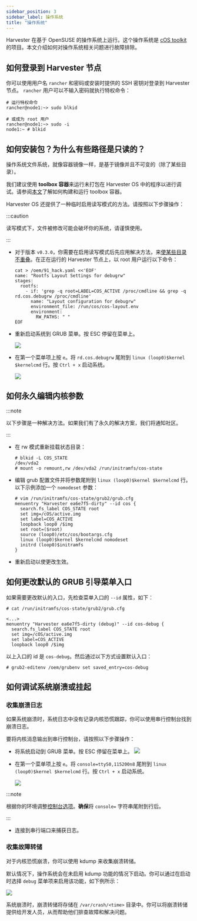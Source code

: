```yaml
---
sidebar_position: 3
sidebar_label: 操作系统
title: "操作系统"
---
```


Harvester 在基于 OpenSUSE 的操作系统上运行。这个操作系统是 [cOS toolkit](https://github.com/rancher-sandbox/cOS-toolkit) 的项目。本文介绍如何对操作系统相关问题进行故障排除。

## 如何登录到 Harvester 节点

你可以使用用户名 `rancher` 和密码或安装时提供的 SSH 密钥对登录到 Harvester 节点。
`rancher` 用户可以不输入密码就执行特权命令：

```
# 运行特权命令
rancher@node1:~> sudo blkid

# 或成为 root 用户
rancher@node1:~> sudo -i
node1:~ # blkid
```
## 如何安装包？为什么有些路径是只读的？

操作系统文件系统，就像容器镜像一样，是基于镜像并且不可变的（除了某些目录）。

我们建议使用 **toolbox 容器**来运行未打包在 Harvester OS 中的程序以进行调试。请参阅[本文](https://harvesterhci.io/kb/package_your_own_toolbox_image/)了解如何构建和运行 toolbox 容器。

Harvester OS 还提供了一种临时启用读写模式的方法。请按照以下步骤操作：

:::caution

读写模式下，文件被修改可能会破坏你的系统，请谨慎使用。

:::

- 对于版本 `v0.3.0`，你需要在启用读写模式后先应用解决方法，来[使某些目录不重叠](https://github.com/harvester/harvester/issues/1388)。在正在运行的 Harvester 节点上，以 root 用户运行以下命令：

   ```
   cat > /oem/91_hack.yaml <<'EOF'
   name: "Rootfs Layout Settings for debugrw"
   stages:
     rootfs:
       - if: 'grep -q root=LABEL=COS_ACTIVE /proc/cmdline && grep -q rd.cos.debugrw /proc/cmdline'
         name: "Layout configuration for debugrw"
         environment_file: /run/cos/cos-layout.env
         environment:
           RW_PATHS: " "
   EOF
   ```

- 重新启动系统到 GRUB 菜单。按 ESC 停留在菜单上。

   ![](/img/v1.1/troubleshooting/os-stop-on-first-menuentry.png)

- 在第一个菜单项上按 `e`。将 `rd.cos.debugrw` 尾附到 `linux (loop0)$kernel $kernelcmd` 行。按 `Ctrl + x` 启动系统。

   ![](/img/v1.1/troubleshooting/os-edit-first-menuentry-add-debugrw.png)

## 如何永久编辑内核参数

:::note

以下步骤是一种解决方法。如果我们有了永久的解决方案，我们将通知社区。

:::

- 在 rw 模式重新挂载状态目录：
   ```
   # blkid -L COS_STATE
   /dev/vda2
   # mount -o remount,rw /dev/vda2 /run/initramfs/cos-state
   ```
- 编辑 grub 配置文件并将参数尾附到 `linux (loop0)$kernel $kernelcmd` 行。以下示例添加一个 `nomodeset` 参数：
   ```
   # vim /run/initramfs/cos-state/grub2/grub.cfg
   menuentry "Harvester ea6e7f5-dirty" --id cos {
     search.fs_label COS_STATE root
     set img=/cOS/active.img
     set label=COS_ACTIVE
     loopback loop0 /$img
     set root=($root)
     source (loop0)/etc/cos/bootargs.cfg
     linux (loop0)$kernel $kernelcmd nomodeset
     initrd (loop0)$initramfs
   }
   ```
- 重新启动以使更改生效。
## 如何更改默认的 GRUB 引导菜单入口

如果需要更改默认的入口，先检查菜单入口的 `--id` 属性，如下：

```
# cat /run/initramfs/cos-state/grub2/grub.cfg

<...>
menuentry "Harvester ea6e7f5-dirty (debug)" --id cos-debug {
  search.fs_label COS_STATE root
  set img=/cOS/active.img
  set label=COS_ACTIVE
  loopback loop0 /$img
```

以上入口的 id 是 `cos-debug`。然后通过以下方式设置默认入口：

```
# grub2-editenv /oem/grubenv set saved_entry=cos-debug
```
## 如何调试系统崩溃或挂起

### 收集崩溃日志

如果系统崩溃时，系统日志中没有记录内核恐慌跟踪，你可以使用串行控制台找到崩溃日志。

要将内核消息输出到串行控制台，请按照以下步骤操作：

- 将系统启动到 GRUB 菜单。按 ESC 停留在菜单上。
   ![](/img/v1.1/troubleshooting/os-stop-on-first-menuentry.png)
- 在第一个菜单项上按 `e`。将 `console=ttyS0,115200n8` 尾附到 `linux (loop0)$kernel $kernelcmd` 行。按 `Ctrl + x` 启动系统。

   ![](/img/v1.1/troubleshooting/os-edit-first-menuentry-add-console.png)

:::note

根据你的环境调整[控制台选项](https://www.kernel.org/doc/html/latest/admin-guide/serial-console.html)。**确保**将 `console=` 字符串尾附到行后。

:::

- 连接到串行端口来捕获日志。
### 收集故障转储
对于内核恐慌崩溃，你可以使用 kdump 来收集崩溃转储。

默认情况下，操作系统会在未启用 kdump 功能的情况下启动。你可以通过在启动时选择 `debug` 菜单项来启用该功能，如下例所示：

![](/img/v1.1/troubleshooting/os-enable-kdump.png)

系统崩溃时，崩溃转储将存储在 `/var/crash/<time>` 目录中。你可以将崩溃转储提供给开发人员，从而帮助他们排查故障和解决问题。
